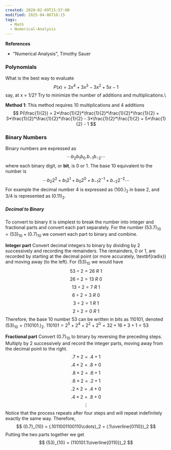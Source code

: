 ```yaml
---
created: 2020-02-09T15:57:00
modified: 2025-04-06T18:15
tags:
  - Math
  - Numerical-Analysis
---
```


__References__
- "Numerical Analysis", Timothy Sauer

### Polynomials

What is the best way to evaluate
$$P(x) = 2x^4+3x^3-3x^2+5x-1$$
say, at x = 1/2? Try to minimize the number of additions and multiplications.\\

__Method 1__:
This method requires 10 multiplications and 4 additions
$$
P(\frac{1}{2}) = 2*\frac{1}{2}*\frac{1}{2}*\frac{1}{2}*\frac{1}{2} + 3*\frac{1}{2}*\frac{1}{2}*\frac{1}{2} - 3*\frac{1}{2}*\frac{1}{2} + 5*\frac{1}{2} - 1
$$


### Binary Numbers
Binary numbers are expressed as
$$
\cdots b_2 b_1 b_0. b_{-1}b_{-2}\cdots 
$$
where each binary digit, or __bit__, is 0 or 1. The base 10 equivalent to the number is
$$
\cdots b_2 2^2 + b_1 2^1 + b_0 2^0 + b_{-1} 2^{-1} + b_{-2} 2^{-2} \cdots  
$$
For example the decimal number 4 is expressed as $(100.)_2$ in base 2, and 3/4 is represented as $(0.11)_2$.

##### Decimal to Binary

To convert to binary it is simplest to break the number into integer and fractional parts and convert each part separately. For the number $(53.7)_{10} = (53)_{10} + (0.7)_{10}$ we convert each part to binary and combine.

__Integer part__
Convert decimal integers to binary by dividing by 2 successively and recording the remainders. The remainders, 0 or 1, are recorded by starting at the decimal point (or more accurately, \textbf{radix}) and moving away (to the left). For $(53)_{10}$ we would have
$$
53 \div2 = 26\ R\ 1
$$
$$
26 \div 2 = 13\ R\ 0
$$
$$
13 \div 2 = 7\ R\ 1
$$
$$
6 \div 2 = 3\ R\ 0
$$
$$
3 \div 2 = 1\ R\ 1
$$
$$
2 \div 2 = 0\ R\ 1
$$
Therefore, the base 10 number 53 can be written in bits as $110101$, denoted $(53)_{10} = (110101.)_2$. $110101 = 2^5+2^4+2^2+2^0 = 32 + 16+3+1=53$


__Fractional part__
Convert $(0.7)_{10}$ to binary by reversing the preceding steps. Multiply by 2 successively and record the integer parts, moving away from the decimal point to the right.
$$
.7\times2=.4+1
$$
$$
.4\times2=.8+0
$$
$$
.8\times2=.6+1
$$
$$
.6\times2=.2+1
$$
$$
.2\times2=.4+0
$$
$$
.4\times2=.8+0
$$
$$
\vdots
$$
Notice that the process repeats after four steps and will repeat indefinitely exactly the same way. Therefore, 
$$
(0.7)_{10} = (.1011001100110\cdots)_2 = (.1\overline{0110})_2
$$
Putting the two parts together we get 
$$
(53)_{10} = (110101.1\overline{0110})_2
$$